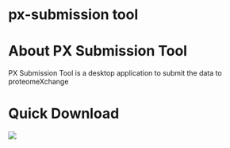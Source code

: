 px-submission tool 
===============

# About PX Submission Tool

PX Submission Tool is a desktop application to submit the data to proteomeXchange

# Quick Download 

[<img src="https://raw.githubusercontent.com/PRIDE-Toolsuite/pride-inspector/master/wiki/download.png">](ftp://ftp.pride.ebi.ac.uk/pride/resources/tools/submission-tool/latest/desktop/px-submission-tool.zip)
